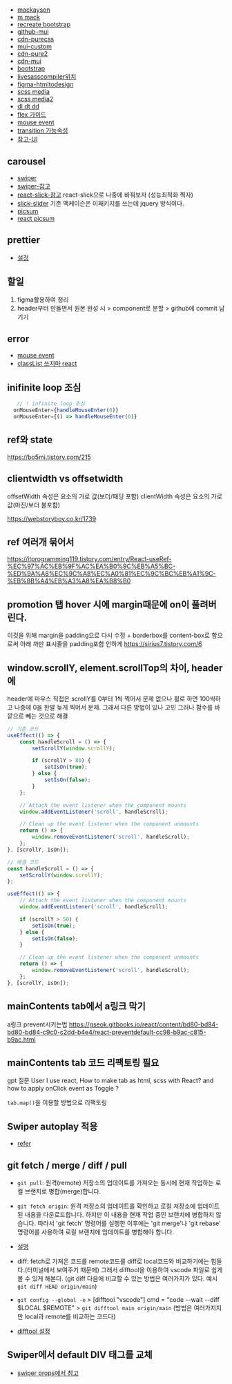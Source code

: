 #

- [mackayson](https://www.mckayson.com/)
- [m mack](https://m.mckayson.com/)
- [recreate bootstrap](https://www.youtube.com/watch?v=TFxQ05_t0MQ)
- [github-mui](https://github.com/mui/material-ui/blob/master/docs/pages/base-ui/react-button/%5BdocsTab%5D/index.js)
- [cdn-purecss](https://cdnjs.com/libraries/pure)
- [mui-custom](https://www.youtube.com/watch?v=HsdjivqQ7BA)
- [cdn-pure2](https://cdnjs.cloudflare.com/ajax/libs/pure/3.0.0/grids-responsive.css)
- [cdn-mui](https://unpkg.com/@mui/material@5.15.6/umd/material-ui.development.js)
- [bootstrap](https://getbootstrap.com/)
- [livesasscompiler위치](https://wazacs.tistory.com/45)
- [figma-htmltodesign](https://www.youtube.com/watch?v=7dltJBH14g8)
- [scss media](https://chaewonkong.github.io/posts/scss-media-query.html)
- [scss media2](https://eunhee-programming.tistory.com/178)
- [dl dt dd](https://aoa.gitbook.io/skymimo/aoa-2019/tips-2/dl-dt-dd-.)
- [flex 가이드](https://www.heropy.dev/p/Ha29GI)
- [mouse event](https://react.dev/reference/react-dom/components/common#handling-mouse-events)
- [transition 가능속성](https://guiyomi.tistory.com/131)
- [참고-UI](https://codepen.io/kimyangsun/pen/RwNByrY)

## carousel

- [swiper](https://swiperjs.com/react)
- [swiper-참고](https://xionwcfm.tistory.com/331)
- [react-slick-참고](https://velog.io/@cookncoding/React-slick%EC%97%90-styled-components-%EC%A0%81%EC%9A%A9%ED%95%98%EA%B8%B0)
  react-slick으로 나중에 바꿔보자 (성능최적화 찍자)
- [slick-slider](https://www.npmjs.com/package/slick-slider)
  기존 맥케이슨은 이패키지를 쓰는데 jquery 방식이다.
- [picsum](https://picsum.photos/)
- [react picsum](https://classic.yarnpkg.com/en/package/react-lorem-picsum)

## prettier
- [설정](https://joshua1988.github.io/vue-camp/format/prettier.html#husky%E1%84%85%E1%85%B3%E1%86%AF-%E1%84%89%E1%85%A1%E1%84%8B%E1%85%AD%E1%86%BC%E1%84%92%E1%85%A1%E1%84%8B%E1%85%A7-commit-%E1%84%8C%E1%85%A5%E1%86%AB%E1%84%8B%E1%85%A6-prettier-%E1%84%8C%E1%85%A5%E1%86%AB%E1%84%8E%E1%85%A6-%E1%84%91%E1%85%A1%E1%84%8B%E1%85%B5%E1%86%AF%E1%84%8B%E1%85%A6-%E1%84%8C%E1%85%A5%E1%86%A8%E1%84%8B%E1%85%AD%E1%86%BC%E1%84%92%E1%85%A1%E1%84%80%E1%85%B5)

## 할일

1. figma활용하여 정리
2. header부터 만들면서 원본 완성 시 > component로 분할 > github에 commit 남기기

## error

- [mouse event](https://velog.io/@rimo09/%EB%A7%88%EC%9A%B0%EC%8A%A4-%EC%9D%B4%EB%B2%A4%ED%8A%B8-%EC%A0%95%EB%B3%B5)
- [classList 쓰지마 react](https://sylagape1231.tistory.com/59)

## inifinite loop 조심
```jsx
   // ! infinite loop 조심
  onMouseEnter={handleMouseEnter(0)}
  onMouseEnter={() => handleMouseEnter(0)}
```

## ref와 state
https://bo5mi.tistory.com/215

## clientwidth vs offsetwidth
offsetWidth 속성은 요소의 가로 값(보더/패딩 포함) 
clientWidth 속성은 요소의 가로 값(마진/보더 불포함)

https://webstoryboy.co.kr/1739

## ref 여러개 묶어서
https://itprogramming119.tistory.com/entry/React-useRef-%EC%97%AC%EB%9F%AC%EA%B0%9C%EB%A5%BC-%ED%9A%A8%EC%9C%A8%EC%A0%81%EC%9C%BC%EB%A1%9C-%EB%8B%A4%EB%A3%A8%EA%B8%B0

## promotion 탭 hover 시에 margin때문에 on이 풀려버린다.
이것을 위해 margin을 padding으로 다시 수정 + borderbox를 content-box로 함으로써 아래 까만 표시줄을 padding포함 안하게
https://sirius7.tistory.com/6

## window.scrollY, element.scrollTop의 차이, header에 
header에 마우스 직접은 scrollY를 0부터 1씩 찍어서 문제 없으나
휠로 하면 100씩하고 나중에 0을 한발 늦게 찍어서 문제. 그래서 다른 방법이 있나 고민
그러나 함수를 바깥으로 빼는 것으로 해결

```jsx
// 기존 코드
useEffect(() => {
    const handleScroll = () => {
        setScrollY(window.scrollY);

        if (scrollY > 80) {
            setIsOn(true);
        } else {
            setIsOn(false);
        }
    };

    // Attach the event listener when the component mounts
    window.addEventListener('scroll', handleScroll);

    // Clean up the event listener when the component unmounts
    return () => {
        window.removeEventListener('scroll', handleScroll);
    };
}, [scrollY, isOn]);

// 해결 코드
const handleScroll = () => {
    setScrollY(window.scrollY);
};

useEffect(() => {
    // Attach the event listener when the component mounts
    window.addEventListener('scroll', handleScroll);

    if (scrollY > 50) {
        setIsOn(true);
    } else {
        setIsOn(false);
    }

    // Clean up the event listener when the component unmounts
    return () => {
        window.removeEventListener('scroll', handleScroll);
    };
}, [scrollY, isOn]);
```

## mainContents tab에서 a링크 막기
a링크 prevent시키는법
https://gseok.gitbooks.io/react/content/bd80-bd84-bd80-bd84-c9c0-c2dd-b4e4/react-preventdefault-cc98-b9ac-c815-b9ac.html

## mainContents tab 코드 리팩토링 필요

gpt 질문 
User
I use react, 
How to make tab as html, scss with React?
and how to apply onClick event as Toggle ?

`tab.map()`을 이용할 방법으로 리팩토링

## Swiper autoplay 적용
- [refer](https://codesandbox.io/p/devbox/swiper-react-autoplay-pdrc53?file=%2Fsrc%2FApp.jsx%3A29%2C19-29%2C27)

## git fetch / merge / diff / pull
- `git pull`:  원격(remote) 저장소의 업데이트를 가져오는 동시에 현재 작업하는 로컬 브랜치로 병합(merge)합니다.
- `git fetch origin`: 원격 저장소의 업데이트를 확인하고 로컬 저장소에 업데이트된 내용을 다운로드합니다. 하지만 이 내용을 현재 작업 중인 브랜치에 병합하지 않습니다. 따라서 'git fetch' 명령어를 실행한 이후에는 'git merge'나 'git rebase' 명령어를 사용하여 로컬 브랜치에 업데이트를 병합해야 합니다.
- [설명](https://kotlinworld.com/277)

- diff: fetch로 가져온 코드를 remote코드를 diff로 local코드와 비교하기에는 힘들다.(터미널에서 보여주기 때문에) 그래서 difftool을 이용하여 vscode 파일로 쉽게볼 수 있게 해본다.
(git diff 다음에 비교할 수 있는 방법은 여러가지가 있다. 예시 `git diff HEAD origin/main`)
- `git config --global -e` > [difftool "vscode"] cmd = "code --wait --diff $LOCAL $REMOTE" > `git difftool main origin/main` (방법은 여러가지지만 local과 remote를 비교하는 코드다)
- [difftool 설정](https://velog.io/@jaeyoung9849/Git-diff-vn9bi3g1)

## Swiper에서 default DIV 태그를 교체
- [swiper props에서 참고](https://swiperjs.com/react)